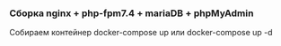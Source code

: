 ### Сборка nginx + php-fpm7.4 + mariaDB + phpMyAdmin
Собираем контейнер
		docker-compose up
или
		docker-compose up -d
